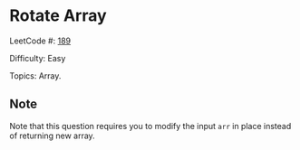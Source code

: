 # Rotate Array

LeetCode #: [189](https://leetcode.com/problems/rotate-array/)

Difficulty: Easy

Topics: Array.

## Note

Note that this question requires you to modify the input `arr` in place instead of returning new array.
